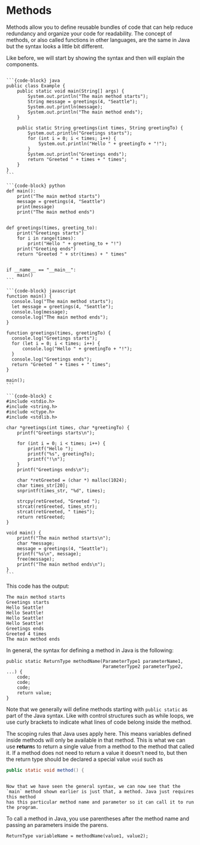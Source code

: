 # <i class="fas fa-book fa-fw"></i> Methods

Methods allow you to define reusable bundles of code that can help reduce redundancy and organize your code for readability. The concept of methods, or also called functions in other languages, are the same in Java but the syntax looks a little bit different.

Like before, we will start by showing the syntax and then will explain the components.

````{tab-set-code}

```{code-block} java
public class Example {
    public static void main(String[] args) {
        System.out.println("The main method starts");
        String message = greetings(4, "Seattle");
        System.out.println(message);
        System.out.println("The main method ends");
    }

    public static String greetings(int times, String greetingTo) {
        System.out.println("Greetings starts");
        for (int i = 0; i < times; i++) {
            System.out.println("Hello " + greetingTo + "!");
        }
        System.out.println("Greetings ends");
        return "Greeted " + times + " times";
    }
}
```

```{code-block} python
def main():
    print("The main method starts")
    message = greetings(4, "Seattle")
    print(message)
    print("The main method ends")


def greetings(times, greeting_to):
    print("Greetings starts")
    for i in range(times):
        print("Hello " + greeting_to + "!")
    print("Greeting ends")
    return "Greeted " + str(times) + " times"


if __name__ == "__main__":
    main()
```

```{code-block} javascript
function main() {
  console.log("The main method starts");
  let message = greetings(4, "Seattle");
  console.log(message);
  console.log("The main method ends");
}

function greetings(times, greetingTo) {
  console.log("Greetings starts");
  for (let i = 0; i < times; i++) {
      console.log("Hello " + greetingTo + "!");
  }
  console.log("Greetings ends");
  return "Greeted " + times + " times";
}

main();
```

```{code-block} c
#include <stdio.h>
#include <string.h>
#include <ctype.h>
#include <stdlib.h>

char *greetings(int times, char *greetingTo) {
    printf("Greetings starts\n");

    for (int i = 0; i < times; i++) {
        printf("Hello ");
        printf("%s", greetingTo);
        printf("!\n");
    }
    printf("Greetings ends\n");

    char *retGreeted = (char *) malloc(1024);
    char times_str[20];
    snprintf(times_str, "%d", times);
    
    strcpy(retGreeted, "Greeted ");
    strcat(retGreeted, times_str);
    strcat(retGreeted, " times");
    return retGreeted;
}

void main() {
    printf("The main method starts\n");
    char *message;
    message = greetings(4, "Seattle");
    printf("%s\n", message);
    free(message);
    printf("The main method ends\n");
}
```
````

This code has the output:

```text
The main method starts
Greetings starts
Hello Seattle!
Hello Seattle!
Hello Seattle!
Hello Seattle!
Greetings ends
Greeted 4 times
The main method ends
```

In general, the syntax for defining a method in Java is the following:

```text
public static ReturnType methodName(ParameterType1 parameterName1,
                                    ParameterType2 parameterType2, ...) {
    code;
    code;
    code;
    return value;
}
```

Note that we generally will define methods starting with `public static` as part of the Java syntax. Like with control structures such as while loops, we use curly brackets to indicate what lines of code belong inside the method.

The scoping rules that Java uses apply here. This means variables defined inside methods will only be available in that method. This is what we can use **return**s to return a single value from a method to the method that called it. If a method does not need to return a value it doesn't need to, but then the return type should be declared a special value `void` such as

```java
public static void method() {
```

```{admonition} Note

Now that we have seen the general syntax, we can now see that the `main` method shown earlier is just that, a method. Java just requires this method
has this particular method name and parameter so it can call it to run the program.
```

To call a method in Java, you use parentheses after the method name and passing an parameters inside the parens.

```text
ReturnType variableName = methodName(value1, value2);
```